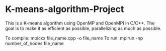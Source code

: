 # K-means-algorithm-Project
This is a K-means algorithm using OpenMP and OpenMPI in C/C++. The goal is to make it as efficient as possible, parallelizing as much as possible. 

To compile: 
mpicxx file_name.cpp -o file_name
To run:
mpirun -np number_of_nodes file_name
